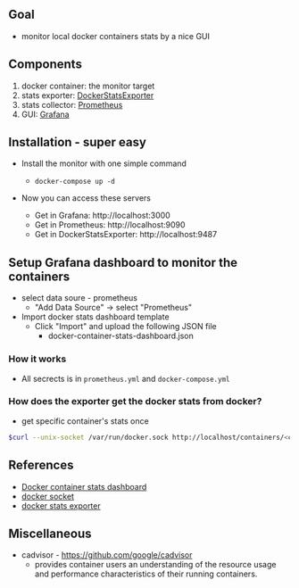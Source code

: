 ## Goal
* monitor local docker containers stats by a nice GUI

## Components
1. docker container: the monitor target
2. stats exporter: [DockerStatsExporter](https://github.com/wywywywy/docker_stats_exporter)
3. stats collector: [Prometheus](https://prometheus.io/)
4. GUI: [Grafana](https://grafana.com/)

## Installation - super easy
* Install the monitor with one simple command
    * `docker-compose up -d`

* Now you can access these servers
    * Get in Grafana: http://localhost:3000
    * Get in Prometheus: http://localhost:9090
    * Get in DockerStatsExporter: http://localhost:9487

## Setup Grafana dashboard to monitor the containers
* select data soure - prometheus
    * "Add Data Source" -> select "Prometheus" 
* Import docker stats dashboard template
    * Click "Import" and upload the following JSON file 
        * docker-container-stats-dashboard.json 


### How it works
* All secrects is in `prometheus.yml` and `docker-compose.yml`
  
### How does the exporter get the docker stats from docker?
- get specific container's stats once
```bash
$curl --unix-socket /var/run/docker.sock http://localhost/containers/<container-name>/stats\?stream\=false | jq
```

## References
* [Docker container stats dashboard](https://grafana.com/grafana/dashboards/13331)
* [docker socket](https://lobster1234.github.io/2019/04/05/docker-socket-file-for-ipc/)
* [docker stats exporter](https://github.com/wywywywy/docker_stats_exporter)

## Miscellaneous
+ cadvisor - https://github.com/google/cadvisor
   - provides container users an understanding of the resource usage and performance characteristics of their running containers.
